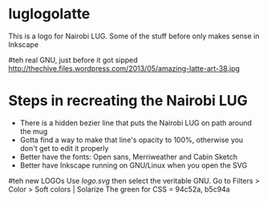 luglogolatte
============

This is a logo for Nairobi LUG. Some of the stuff before only makes sense in Inkscape

#teh real GNU, just before it got sipped
http://thechive.files.wordpress.com/2013/05/amazing-latte-art-38.jpg

# Steps in recreating the Nairobi LUG

* There is a hidden bezier line that puts the Nairobi LUG on path around the mug
* Gotta find a way to make that line's opacity to 100%, otherwise you don't get to edit it properly
* Better have the fonts: Open sans, Merriweather and Cabin Sketch
* Better have Inkscape running on GNU/Linux when you open the SVG

#teh new LOGOs
Use *logo.svg* then select the veritable GNU. Go to Filters > Color > Soft colors | Solarize
The green for CSS = 94c52a, b5c94a

